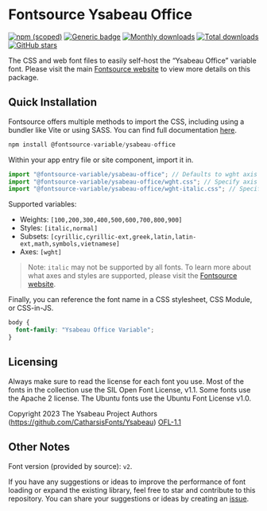 # Fontsource Ysabeau Office

[![npm (scoped)](https://img.shields.io/npm/v/@fontsource-variable/ysabeau-office?color=brightgreen)](https://www.npmjs.com/package/@fontsource-variable/ysabeau-office) [![Generic badge](https://img.shields.io/badge/fontsource-passing-brightgreen)](https://github.com/fontsource/fontsource) [![Monthly downloads](https://badgen.net/npm/dm/@fontsource-variable/ysabeau-office)](https://github.com/fontsource/fontsource) [![Total downloads](https://badgen.net/npm/dt/@fontsource-variable/ysabeau-office)](https://github.com/fontsource/fontsource) [![GitHub stars](https://img.shields.io/github/stars/fontsource/fontsource.svg?style=social&label=Star)](https://github.com/fontsource/fontsource/stargazers)

The CSS and web font files to easily self-host the “Ysabeau Office” variable font. Please visit the main [Fontsource website](https://fontsource.org/fonts/ysabeau-office) to view more details on this package.

## Quick Installation

Fontsource offers multiple methods to import the CSS, including using a bundler like Vite or using SASS. You can find full documentation [here](https://fontsource.org/docs/getting-started/introduction).

```javascript
npm install @fontsource-variable/ysabeau-office
```

Within your app entry file or site component, import it in.

```javascript
import "@fontsource-variable/ysabeau-office"; // Defaults to wght axis
import "@fontsource-variable/ysabeau-office/wght.css"; // Specify axis
import "@fontsource-variable/ysabeau-office/wght-italic.css"; // Specify axis and style
```

Supported variables:
- Weights: `[100,200,300,400,500,600,700,800,900]`
- Styles: `[italic,normal]`
- Subsets: `[cyrillic,cyrillic-ext,greek,latin,latin-ext,math,symbols,vietnamese]`
- Axes: `[wght]`

> Note: `italic` may not be supported by all fonts. To learn more about what axes and styles are supported, please visit the [Fontsource website](https://fontsource.org/fonts/ysabeau-office).

Finally, you can reference the font name in a CSS stylesheet, CSS Module, or CSS-in-JS.

```css
body {
  font-family: "Ysabeau Office Variable";
}
```

## Licensing
Always make sure to read the license for each font you use. Most of the fonts in the collection use the SIL Open Font License, v1.1. Some fonts use the Apache 2 license. The Ubuntu fonts use the Ubuntu Font License v1.0.

Copyright 2023 The Ysabeau Project Authors (https://github.com/CatharsisFonts/Ysabeau)
[OFL-1.1](https://openfontlicense.org)

## Other Notes
Font version (provided by source): `v2`.

If you have any suggestions or ideas to improve the performance of font loading or expand the existing library, feel free to star and contribute to this repository. You can share your suggestions or ideas by creating an [issue](https://github.com/fontsource/fontsource/issues).